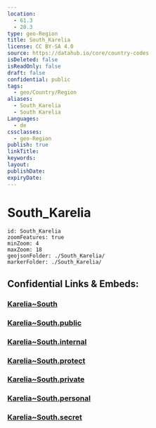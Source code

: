 ```yaml
---
location:
  - 61.3
  - 28.3
type: geo-Region
title: South_Karelia
license: CC BY-SA 4.0
source: https://datahub.io/core/country-codes
isDeleted: false
isReadOnly: false
draft: false
confidential: public
tags:
  - geo/Country/Region
aliases:
  - South_Karelia
  - South Karelia
Languages:
  - de
cssclasses:
  - geo-Region
publish: true
linkTitle:
keywords:
layout:
publishDate:
expiryDate:
---
```


# South_Karelia

```leaflet
id: South_Karelia
zoomFeatures: true 
minZoom: 4 
maxZoom: 18
geojsonFolder: ./South_Karelia/
markerFolder: ./South_Karelia/
```


## Confidential Links & Embeds: 

### [Karelia~South](/_Standards/Earth/Continent/Europe/Europe~North/Finland/Provinces~Finland/Southern_Finland/counties~Southern_Finland/Karelia~South.md) 

### [Karelia~South.public](/_public/Earth/Continent/Europe/Europe~North/Finland/Provinces~Finland/Southern_Finland/counties~Southern_Finland/Karelia~South.public.md) 

### [Karelia~South.internal](/_internal/Earth/Continent/Europe/Europe~North/Finland/Provinces~Finland/Southern_Finland/counties~Southern_Finland/Karelia~South.internal.md) 

### [Karelia~South.protect](/_protect/Earth/Continent/Europe/Europe~North/Finland/Provinces~Finland/Southern_Finland/counties~Southern_Finland/Karelia~South.protect.md) 

### [Karelia~South.private](/_private/Earth/Continent/Europe/Europe~North/Finland/Provinces~Finland/Southern_Finland/counties~Southern_Finland/Karelia~South.private.md) 

### [Karelia~South.personal](/_personal/Earth/Continent/Europe/Europe~North/Finland/Provinces~Finland/Southern_Finland/counties~Southern_Finland/Karelia~South.personal.md) 

### [Karelia~South.secret](/_secret/Earth/Continent/Europe/Europe~North/Finland/Provinces~Finland/Southern_Finland/counties~Southern_Finland/Karelia~South.secret.md)

